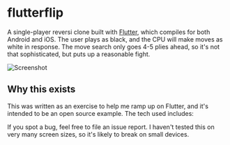 # flutterflip

A single-player reversi clone built with [Flutter](https://flutter.io),
which compiles for both Android and iOS. The user plays as black, and
the CPU will make moves as white in response. The move search only goes
4-5 plies ahead, so it's not that sophisticated, but puts up a
reasonable fight.

![Screenshot](https://i.imgur.com/A96Hdcr.png)

## Why this exists

This was written as an exercise to help me ramp up on Flutter, and it's
intended to be an open source example. The tech used includes:

If you spot a bug, feel free to file an issue report. I haven't tested
this on very many screen sizes, so it's likely to break on small
devices.